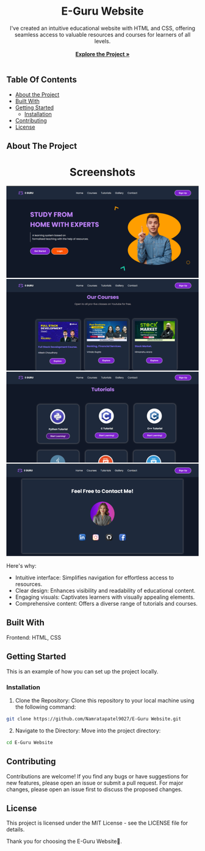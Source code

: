 <p align="center">
  <h1 align="center">E-Guru Website</h1>

  <p align="center">
     I've created an intuitive educational website with HTML and CSS, offering seamless access to valuable resources and courses for learners of all levels.
    <br/>
    <br/>
    <a href="https://github.com/Namratapatel9027/E-Guru-Website"><strong>Explore the Project »</strong></a>
    <br/>
    <br/>
  </p>
</p>

## Table Of Contents

* [About the Project](#about-the-project)
* [Built With](#built-with)
* [Getting Started](#getting-started)
  * [Installation](#installation)
* [Contributing](#contributing)
* [License](#license)

## About The Project

<h1 align="center">Screenshots</h1>

<!-- Add screenshots of your web application -->
![Screen Shot](assets/EG1.png)
![Screen Shot](assets/EG2.png)
![Screen Shot](assets/EG3.png)
![Screen Shot](assets/EG4.png)

Here's why:

* Intuitive interface: Simplifies navigation for effortless access to resources.
* Clear design: Enhances visibility and readability of educational content.
* Engaging visuals: Captivates learners with visually appealing elements.
* Comprehensive content: Offers a diverse range of tutorials and courses.
  
## Built With

Frontend: HTML, CSS

## Getting Started

This is an example of how you can set up the project locally.

### Installation

1. Clone the Repository: Clone this repository to your local machine using the following command:

```sh
git clone https://github.com/Namratapatel9027/E-Guru Website.git
```

2. Navigate to the Directory: Move into the project directory:

```sh
cd E-Guru Website
```

## Contributing

Contributions are welcome! If you find any bugs or have suggestions for new features, please open an issue or submit a pull request. For major changes, please open an issue first to discuss the proposed changes.

## License

This project is licensed under the MIT License - see the LICENSE file for details.

Thank you for choosing the E-Guru Website🚀.
